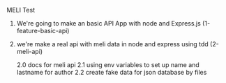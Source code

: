 MELI Test

1. We're going to make an basic API App with node and Express.js
   (1-feature-basic-api)

2. we're make a real api with meli data in node and express using tdd
   (2-meli-api)

   2.0 docs for meli api
   2.1 using env variables to set up name and lastname for author
   2.2 create fake data for json database by files
